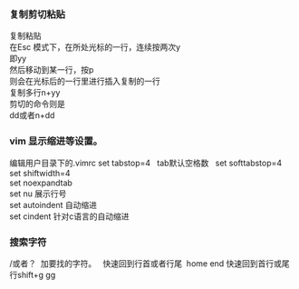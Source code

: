 ### 复制剪切粘贴
复制粘贴  
在Esc 模式下，在所处光标的一行，连续按两次y  
即yy  
然后移动到某一行，按p  
则会在光标后的一行里进行插入复制的一行   
复制多行n+yy  
剪切的命令则是  
dd或者n+dd  

### vim 显示缩进等设置。
编辑用户目录下的.vimrc
set tabstop=4   tab默认空格数  
set softtabstop=4   
set shiftwidth=4   
set noexpandtab   
set nu 展示行号   
set autoindent  自动缩进  
set cindent  针对c语言的自动缩进  


### 搜索字符
/或者？  加要找的字符。  
快速回到行首或者行尾  home end
快速回到首行或尾行shift+g gg
